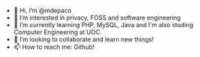 - 👋 Hi, I’m @mdepaco
- 👀 I’m interested in privacy, FOSS and software engineering
- 🌱 I’m currently learning PHP, MySQL, Java and I'm also studing Computer Engineering at UOC.
- 💞️ I’m looking to collaborate and learn new things!
- 📫 How to reach me: Github!

<!---
mdepaco/mdepaco is a ✨ special ✨ repository because its `README.md` (this file) appears on your GitHub profile.
You can click the Preview link to take a look at your changes.
--->

